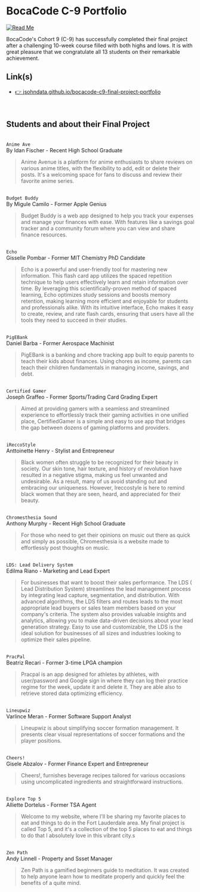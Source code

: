 # BocaCode C-9 Portfolio
[![Read Me](https://jsohndata.github.io/bocacode-c9-final-project-portfolio/images/meta/readme.webp)](https://jsohndata.github.io/bocacode-c9-final-project-portfolio/)

BocaCode's Cohort 9 (C-9) has successfully completed their final project after a challenging 10-week course filled with both highs and lows. It is with great pleasure that we congratulate all 13 students on their remarkable achievement.

## Link(s)
* [👉 jsohndata.github.io/bocacode-c9-final-project-portfolio](https://jsohndata.github.io/bocacode-c9-final-project-portfolio/)

<br>

## Students and about their Final Project
<br>`Anime Ave`<br>
By Idan Fischer - Recent High School Graduate
> Anime Avenue is a platform for anime enthusiasts to share reviews on various anime titles, with the flexibility to add, edit or delete their posts. It's a welcoming space for fans to discuss and review their favorite anime series.

<br>`Budget Buddy`<br>
By Migule Camilo - Former Apple Genius
> Budget Buddy is a web app designed to help you track your expenses and manage your finances with ease. With features like a savings goal tracker and a community forum where you can view and share finance resources.

<br>`Echo`<br>
Gisselle Pombar - Former MIT Chemistry PhD Candidate
> Echo is a powerful and user-friendly tool for mastering new information. This flash card app utilizes the spaced repetition technique to help users effectively learn and retain information over time. By leveraging this scientifically-proven method of spaced learning, Echo optimizes study sessions and boosts memory retention, making learning more efficient and enjoyable for students and professionals alike. With its intuitive interface, Echo makes it easy to create, review, and rate flash cards, ensuring that users have all the tools they need to succeed in their studies.

<br>`PigEBank`<br>
Daniel Barba - Former Aerospace Machinist
> PigEBank is a banking and chore tracking app built to equip parents to teach their kids about finances. Using chores as income, parents can teach their children fundamentals in managing income, savings, and debt.

<br>`Certified Gamer`<br>
Joseph Graffeo - Former Sports/Trading Card Grading Expert
> Aimed at providing gamers with a seamless and streamlined experience to effortlessly track their gaming activities in one unified place, CertifiedGamer is a simple and easy to use app that bridges the gap between dozens of gaming platforms and providers.

<br>`iReccoStyle`<br>
Anttoinette Henry - Stylist and Entrepreneur
>Black women often struggle to be recognized for their beauty in society. Our skin tone, hair texture, and history of revolution have resulted in a negative stigma, making us feel unwanted and undesirable. As a result, many of us avoid standing out and embracing our uniqueness. However, Ireccostyle is here to remind black women that they are seen, heard, and appreciated for their beauty.

<br>`Chromesthesia Sound`<br>
Anthony Murphy - Recent High School Graduate
>For those who need to get their opinions on music out there as quick and simply as possible, Chromesthesia is a website made to effortlessly post thoughts on music.

<br>`LDS: Lead Delivery System`<br>
Edilma Riano - Marketing and Lead Expert
>For businesses that want to boost their sales performance. The LDS ( Lead Distribution System) streamlines the lead management process by integrating lead capture, segmentation, and distribution.
With advanced algorithms, the LDS filters and routes leads to the most appropriate lead buyers or sales team members based on your company's criteria. The system also provides valuable insights and analytics, allowing you to make data-driven decisions about your lead generation strategy. Easy to use and customizable, the LDS is the ideal solution for businesses of all sizes and industries looking to optimize their sales pipeline.

<br>`PracPal`<br>
Beatriz Recari - Former 3-time LPGA champion
> Pracpal is an app designed for athletes by athletes, with user/password and Google sign in where they can log their practice regime for the week, update it and delete it. They are able also to retrieve stored data optimizing efficiency.

<br>`Lineupwiz`<br>
Varlince Meran - Former Software Support Analyst
> Lineupwiz is about simplifying soccer formation management. It presents clear visual representations of soccer formations and the player positions.

<br>`Cheers!`<br>
Gisele Abzalov - Former Finance Expert and Entrepreneur
> Cheers!, furnishes beverage recipes tailored for various occasions using uncomplicated ingredients and straightforward instructions.

<br>`Explore Top 5`<br>
Alliette Dortelus - Former TSA Agent
> Welcome to my website, where I'll be sharing my favorite places to eat and things to do in the Fort Lauderdale area. My final project is called Top 5, and it's a collection of the top 5 places to eat and things to do that I absolutely love in this vibrant city.s

<br>`Zen Path`<br>
Andy Linnell - Property and Ssset Manager
> Zen Path is a gamified beginners guide to meditation. It was created to help anyone  learn how to meditate properly and quickly feel the benefits of a quite mind.
